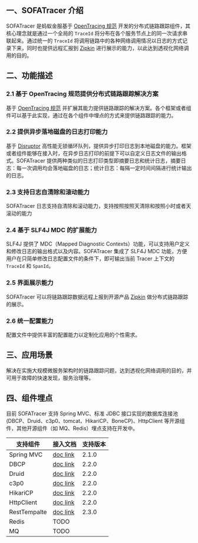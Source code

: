 ## 一、SOFATracer 介绍

SOFATracer 是蚂蚁金服基于 [OpenTracing 规范](http://opentracing.io/documentation/pages/spec.html) 开发的分布式链路跟踪组件，其核心理念就是通过一个全局的 `TraceId` 将分布在各个服务节点上的同一次请求串联起来。通过统一的 `TraceId` 将调用链路中的各种网络调用情况以日志的方式记录下来，同时也提供远程汇报到 [Zipkin](https://zipkin.io/) 进行展示的能力，以此达到透视化网络调用的目的。

## 二、功能描述

### 2.1 基于 OpenTracing 规范提供分布式链路跟踪解决方案

基于 [OpenTracing 规范](http://opentracing.io/documentation/pages/spec.html) 并扩展其能力提供链路跟踪的解决方案。各个框架或者组件可以基于此实现，通过在各个组件中埋点的方式来提供链路跟踪的能力。

### 2.2 提供异步落地磁盘的日志打印能力

基于 [Disruptor](https://github.com/LMAX-Exchange/disruptor) 高性能无锁循环队列，提供异步打印日志到本地磁盘的能力。框架或者组件能够在接入时，在异步日志打印的前提下可以自定义日志文件的输出格式。SOFATracer 提供两种类似的日志打印类型即摘要日志和统计日志，摘要日志：每一次调用均会落地磁盘的日志；统计日志：每隔一定时间间隔进行统计输出的日志。

### 2.3 支持日志自清除和滚动能力

SOFATracer 日志支持自清除和滚动能力，支持按照按照天清除和按照小时或者天滚动的能力

### 2.4 基于 SLF4J MDC 的扩展能力

SLF4J 提供了 MDC（Mapped Diagnostic Contexts）功能，可以支持用户定义和修改日志的输出格式以及内容。SOFATracer 集成了 SLF4J MDC 功能，方便用户在只简单修改日志配置文件的条件下，即可输出当前 Tracer 上下文的 `TraceId` 和 `SpanId`。

### 2.5 界面展示能力

SOFATracer 可以将链路跟踪数据远程上报到开源产品 [Zipkin](https://zipkin.io/) 做分布式链路跟踪的展示。

### 2.6 统一配置能力

配置文件中提供丰富的配置能力以定制化应用的个性需求。

## 三、应用场景

解决在实施大规模微服务架构时的链路跟踪问题，达到透视化网络调用的目的，并可用于故障的快速发现，服务治理等。

## 四、组件埋点
目前 SOFATracer 支持 Spring MVC、标准 JDBC 接口实现的数据库连接池(DBCP、Druid、c3p0、tomcat、HikariCP、BoneCP)、HttpClient 等开源组件，其他开源组件（如 MQ、Redis）埋点支持在开发中。

支持组件 | 接入文档 | 支持版本
--------- | -------------  | -------------
Spring MVC | [doc link](https://www.sofastack.tech/sofa-tracer/docs/Usage_Of_MVC) | 2.1.0
DBCP | [doc link](https://www.sofastack.tech/sofa-tracer/docs/Usage_Of_Datasource) | 2.2.0
Druid | [doc link](https://www.sofastack.tech/sofa-tracer/docs/Usage_Of_Datasource) | 2.2.0
c3p0 | [doc link](https://www.sofastack.tech/sofa-tracer/docs/Usage_Of_Datasource) | 2.2.0
HikariCP | [doc link](https://www.sofastack.tech/sofa-tracer/docs/Usage_Of_Datasource) | 2.2.0
HttpClient | [doc link](https://www.sofastack.tech/sofa-tracer/docs/Usage_Of_Datasource) | 2.2.0
RestTempalte | [doc link](https://www.sofastack.tech/sofa-tracer/docs/Usage_Of_RestTemplate) | 2.3.0
Redis | TODO | 
MQ | TODO | 

